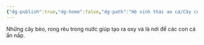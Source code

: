```yaml
---
{"dg-publish":true,"dg-home":false,"dg-path":"Hệ sinh thái ao cá/Cây cỏ trong ao.md","permalink":"/he-sinh-thai-ao-ca/cay-co-trong-ao/","dgPassFrontmatter":true,"noteIcon":"","updated":"2025-01-01T22:45:41.198+07:00"}
---
```


Những cây bèo, rong rêu trong nước giúp tạo ra oxy và là nơi để các con cá ẩn nấp.